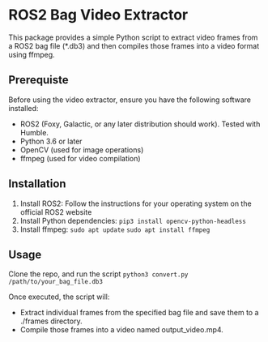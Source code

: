 # ROS2 Bag Video Extractor
This package provides a simple Python script to extract video frames from a ROS2 bag file (*.db3) and then compiles those frames into a video format using ffmpeg.

## Prerequiste
Before using the video extractor, ensure you have the following software installed:
 - ROS2 (Foxy, Galactic, or any later distribution should work). Tested with Humble.
 - Python 3.6 or later
 - OpenCV (used for image operations)
 - ffmpeg (used for video compilation)

## Installation
1. Install ROS2: Follow the instructions for your operating system on the official ROS2 website
2. Install Python dependencies:
```pip3 install opencv-python-headless```
3. Install ffmpeg:
```sudo apt update```
```sudo apt install ffmpeg```
## Usage
Clone the repo, and run the script
```python3 convert.py /path/to/your_bag_file.db3```

Once executed, the script will:
- Extract individual frames from the specified bag file and save them to a ./frames directory.
- Compile those frames into a video named output_video.mp4.
